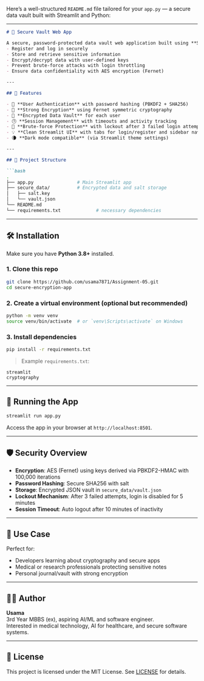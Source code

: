 Here’s a well-structured `README.md` file tailored for your `app.py` — a secure data vault built with Streamlit and Python:

---

```markdown
# 🔐 Secure Vault Web App

A secure, password-protected data vault web application built using **Streamlit**, enabling users to:
- Register and log in securely
- Store and retrieve sensitive information
- Encrypt/decrypt data with user-defined keys
- Prevent brute-force attacks with login throttling
- Ensure data confidentiality with AES encryption (Fernet)

---

## 🚀 Features

- 🔐 **User Authentication** with password hashing (PBKDF2 + SHA256)
- 🧠 **Strong Encryption** using Fernet symmetric cryptography
- 📁 **Encrypted Data Vault** for each user
- 🕒 **Session Management** with timeouts and activity tracking
- 🔐 **Brute-force Protection** with lockout after 3 failed login attempts
- 💡 **Clean Streamlit UI** with tabs for login/register and sidebar navigation
- 🌘 **Dark mode compatible** (via Streamlit theme settings)

---

## 📂 Project Structure

```bash
.
├── app.py                # Main Streamlit app
├── secure_data/          # Encrypted data and salt storage
│   ├── salt.key
│   └── vault.json
└── README.md
└── requirements.txt             # necessary dependencies
```

---

## 🛠️ Installation

Make sure you have **Python 3.8+** installed.

### 1. Clone this repo

```bash
git clone https://github.com/usama7871/Assignment-05.git
cd secure-encryption-app
```

### 2. Create a virtual environment (optional but recommended)

```bash
python -m venv venv
source venv/bin/activate  # or `venv\Scripts\activate` on Windows
```

### 3. Install dependencies

```bash
pip install -r requirements.txt
```

> Example `requirements.txt`:

```
streamlit
cryptography
```

---

## 🧪 Running the App

```bash
streamlit run app.py
```

Access the app in your browser at `http://localhost:8501`.

---

## 🛡️ Security Overview

- **Encryption**: AES (Fernet) using keys derived via PBKDF2-HMAC with 100,000 iterations
- **Password Hashing**: Secure SHA256 with salt
- **Storage**: Encrypted JSON vault in `secure_data/vault.json`
- **Lockout Mechanism**: After 3 failed attempts, login is disabled for 5 minutes
- **Session Timeout**: Auto logout after 10 minutes of inactivity

---

## 🧠 Use Case

Perfect for:
- Developers learning about cryptography and secure apps
- Medical or research professionals protecting sensitive notes
- Personal journal/vault with strong encryption

---

## 🧑‍💻 Author

**Usama**  
3rd Year MBBS (ex), aspiring AI/ML and software engineer.  
Interested in medical technology, AI for healthcare, and secure software systems.  

---

## 📜 License

This project is licensed under the MIT License. See [LICENSE](LICENSE) for details.

```
